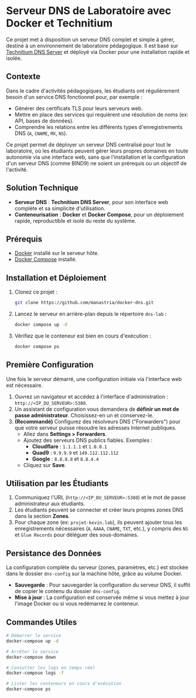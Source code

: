 # Serveur DNS de Laboratoire avec Docker et Technitium

Ce projet met à disposition un serveur DNS complet et simple à gérer, destiné à un environnement de laboratoire pédagogique. Il est basé sur [Technitium DNS Server](https://technitium.com/dns/) et déployé via Docker pour une installation rapide et isolée.

## Contexte

Dans le cadre d'activités pédagogiques, les étudiants ont régulièrement besoin d'un service DNS fonctionnel pour, par exemple :

  - Générer des certificats TLS pour leurs serveurs web.
  - Mettre en place des services qui requièrent une résolution de noms (ex: API, bases de données).
  - Comprendre les relations entre les différents types d'enregistrements DNS (`A`, `CNAME`, `MX`, `NS`).

Ce projet permet de déployer un serveur DNS centralisé pour tout le laboratoire, où les étudiants peuvent gérer leurs propres domaines en toute autonomie via une interface web, sans que l'installation et la configuration d'un serveur DNS (comme BIND9) ne soient un prérequis ou un objectif de l'activité.

## Solution Technique

  - **Serveur DNS** : **Technitium DNS Server**, pour son interface web complète et sa simplicité d'utilisation.
  - **Conteneurisation** : **Docker** et **Docker Compose**, pour un déploiement rapide, reproductible et isolé du reste du système.

## Prérequis

  - [Docker](https://docs.docker.com/get-docker/) installé sur le serveur hôte.
  - [Docker Compose](https://docs.docker.com/compose/install/) installé.

## Installation et Déploiement

1.  Clonez ce projet :
    ```bash
    git clone https://github.com/manastria/docker-dns.git
    ````
    
2.  Lancez le serveur en arrière-plan depuis le répertoire `dns-lab` :

    ```bash
    docker compose up -d
    ```

3.  Vérifiez que le conteneur est bien en cours d'exécution :

    ```bash
    docker compose ps
    ```

## Première Configuration

Une fois le serveur démarré, une configuration initiale via l'interface web est nécessaire.

1.  Ouvrez un navigateur et accédez à l'interface d'administration : `http://<IP_DU_SERVEUR>:5380`.
2.  Un assistant de configuration vous demandera de **définir un mot de passe administrateur**. Choisissez-en un et conservez-le.
3.  **(Recommandé)** Configurez des résolveurs DNS ("Forwarders") pour que votre serveur puisse résoudre les adresses Internet publiques.
      - Allez dans **Settings \> Forwarders**.
      - Ajoutez des serveurs DNS publics fiables. Exemples :
          - **Cloudflare** : `1.1.1.1` et `1.0.0.1`
          - **Quad9** : `9.9.9.9` et `149.112.112.112`
          - **Google** : `8.8.8.8` et `8.8.4.4`
      - Cliquez sur **Save**.

## Utilisation par les Étudiants

1.  Communiquez l'URL (`http://<IP_DU_SERVEUR>:5380`) et le mot de passe administrateur aux étudiants.
2.  Les étudiants peuvent se connecter et créer leurs propres zones DNS dans la section **Zones**.
3.  Pour chaque zone (ex: `projet-kevin.lab`), ils peuvent ajouter tous les enregistrements nécessaires (`A`, `AAAA`, `CNAME`, `TXT`, etc.), y compris des `NS` et `Glue Records` pour déléguer des sous-domaines.

## Persistance des Données

La configuration complète du serveur (zones, paramètres, etc.) est stockée dans le dossier `dns-config` sur la machine hôte, grâce au volume Docker.

  - **Sauvegarde** : Pour sauvegarder la configuration du serveur DNS, il suffit de copier le contenu du dossier `dns-config`.
  - **Mise à jour** : La configuration est conservée même si vous mettez à jour l'image Docker ou si vous redémarrez le conteneur.

## Commandes Utiles

```bash
# Démarrer le service
docker-compose up -d

# Arrêter le service
docker-compose down

# Consulter les logs en temps réel
docker-compose logs -f

# Lister les conteneurs en cours d'exécution
docker-compose ps
```

